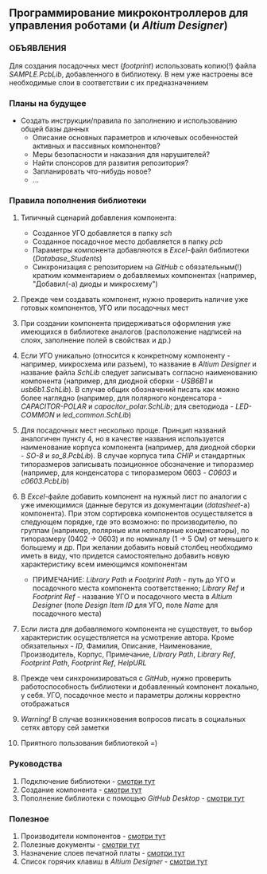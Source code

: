 ## Программирование микроконтроллеров для управления роботами (и _Altium Designer_)

### ОБЪЯВЛЕНИЯ

Для создания посадочных мест (_footprint_) использовать копию(!) файла _SAMPLE.PcbLib_, добавленного в библиотеку. В нем уже настроены все необходимые слои в соответствии с их предназначением

### Планы на будущее

* Создать инструкции/правила по заполнению и использованию общей базы данных
    * Описание основных параметров и ключевых особенностей активных и пассивных компонентов?
    * Меры безопасности и наказания для нарушителей?
    * Найти спонсоров для развития репозитория?
    * Запланировать что-нибудь новое?
    * ...

### Правила пополнения библиотеки

1. Типичный сценарий добавления компонента:
    * Созданное УГО добавляется в папку _sch_
    * Созданное посадочное место добавляется в папку _pcb_
    * Параметры компонента добавляются в _Excel_-файл библиотеки (_Database_Students_)
    * Синхронизация с репозиторием на _GitHub_ с обязательным(!) кратким комментарием о добавляемых компонентах (например, "Добавил(-а) диоды и микросхему")
    
2. Прежде чем создавать компонент, нужно проверить наличие уже готовых компонентов, УГО или посадочных мест

3. При создании компонента придерживаться оформления уже имеющихся в библиотеке аналогов (расположение надписей на слоях, заполнение полей в свойствах и др.)

4. Если УГО уникально (относится к конкретному компоненту - например, микросхема или разъем), то название в _Altium Designer_ и название файла _SchLib_ следует записывать согласно наименованию компонента (например, для диодной сборки - _USB6B1_ и _usb6b1.SchLib_). В случае общих обозначений писать как можно более наглядно (например, для полярного конденсатора - _CAPACITOR-POLAR_ и _capacitor_polar.SchLib_; для светодиода - _LED-COMMON_ и _led_common.SchLib_)

5. Для посадочных мест несколько проще. Принцип названий аналогичен пункту 4, но в качестве названия используется наименование корпуса компонента (например, для диодной сборки - _SO-8_ и _so_8.PcbLib_). В случае корпуса типа _CHIP_ и стандартных типоразмеров записывать позиционное обозначение и типоразмер (например, для конденсатора с типоразмером 0603 - _C0603_ и _c0603.PcbLib_)

6. В _Excel_-файле добавить компонент на нужный лист по аналогии с уже имеющимися (данные берутся из документации (_datasheet_-а) компонента). При этом сортировка компонентов осуществляется в следующем порядке, где это возможно: по производителю, по группам (например, полярные или неполярные конденсаторы), по типоразмеру (0402 -> 0603) и по номиналу (1 -> 5 Ом) от меньшего к большему и др. При желании добавить новый столбец необходимо иметь в виду, что придется самостоятельно добавить новую характеристику всем имеющимся компонентам
    * ПРИМЕЧАНИЕ: _Library Path_ и _Footprint Path_ - путь до УГО и посадочного места компонента соответственно; _Library Ref_ и _Footprint Ref_ - название УГО и посадочного места в _Altium Designer_ (поле _Design Item ID_ для УГО, поле _Name_ для посадочного места)

7. Если листа для добавляемого компонента не существует, то выбор характеристик осуществляется на усмотрение автора. Кроме обязательных - _ID_, Фамилия, Описание, Наименование, Производитель, Корпус, Примечание, _Library Path_, _Library Ref_, _Footprint Path_, _Footprint Ref_, _HelpURL_

8. Прежде чем синхронизироваться с _GitHub_, нужно проверить работоспособность библиотеки и добавленный компонент локально, у себя. УГО, посадочное место и параметры должны корректно отображаться

9. _Warning!_ В случае возникновения вопросов писать в социальных сетях автору сей заметки

10. Приятного пользования библиотекой =)

### Руководства

1. Подключение библиотеки - [смотри тут](tutorials/add_library.md)
2. Создание компонента - [смотри тут](tutorials/create_component.md)
3. Пополнение библиотеки с помощью _GitHub Desktop_ - [смотри тут](tutorials/use_github.md)

### Полезное

1. Производители компонентов - [смотри тут](tutorials/manufacturers.md)
2. Полезные документы - [смотри тут](tutorials/standart.md)
3. Назначение слоев печатной платы - [смотри тут](tutorials/layers.md)
4. Список горячих клавиш в _Altium Designer_ - [смотри тут](tutorials/shortcuts.md)
